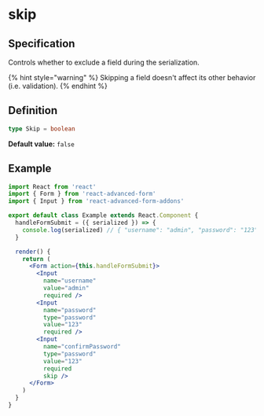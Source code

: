 # skip

## Specification

Controls whether to exclude a field during the serialization.

{% hint style="warning" %}
Skipping a field doesn't affect its other behavior \(i.e. validation\).
{% endhint %}

## Definition

```typescript
type Skip = boolean
```

**Default value:** `false`

## Example

```jsx
import React from 'react'
import { Form } from 'react-advanced-form'
import { Input } from 'react-advanced-form-addons'

export default class Example extends React.Component {
  handleFormSubmit = ({ serialized }) => {
    console.log(serialized) // { "username": "admin", "password": "123" }
  }

  render() {
    return (
      <Form action={this.handleFormSubmit}>
        <Input
          name="username"
          value="admin"
          required />
        <Input
          name="password"
          type="password"
          value="123"
          required />
        <Input
          name="confirmPassword"
          type="password"
          value="123"
          required
          skip />
      </Form>
    )
  }
}
```


